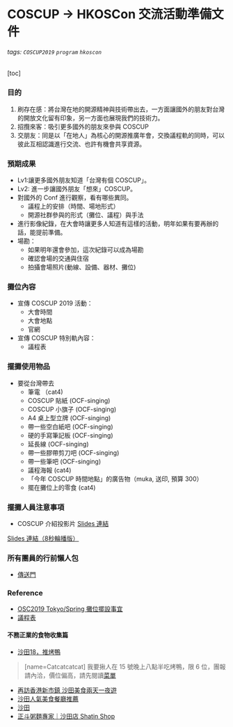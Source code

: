 # COSCUP → HKOSCon 交流活動準備文件

###### tags: `COSCUP2019` `program` `hkoscon`

[toc]

### 目的
1. 刷存在感：將台灣在地的開源精神與技術帶出去，一方面讓國外的朋友對台灣的開放文化留有印象，另一方面也展現我們的技術力。
2. 招攬來客：吸引更多國外的朋友來參與 COSCUP
3. 交朋友：同是以「在地人」為核心的開源推廣年會，交換議程軌的同時，可以彼此互相認識進行交流、也許有機會共享資源。

### 預期成果
* Lv1:讓更多國外朋友知道「台灣有個 COSCUP」。
* Lv2: 進一步讓國外朋友「想來」COSCUP。
* 對國外的 Conf 進行觀察，看有哪些異同。
    * 議程上的安排（時間、場地形式）
    * 開源社群參與的形式（攤位、議程）與手法
* 進行影像紀錄，在大會時讓更多人知道有這樣的活動，明年如果有要再辦的話，能提前準備。
* 場勘：
    * 如果明年還會參加，這次紀錄可以成為場勘
    * 確認會場的交通與住宿
    * 拍攝會場照片(動線、設備、器材、攤位)

### 攤位內容
* 宣傳 COSCUP 2019 活動：
    * 大會時間
    * 大會地點
    * 官網
* 宣傳 COSCUP 特別軌內容：
    * 議程表

### 擺攤使用物品
* 要從台灣帶去
    * 筆電 （cat4)
    * COSCUP 貼紙 (OCF-singing)
    * COSCUP 小旗子 (OCF-singing)
    * A4 桌上型立牌 (OCF-singing)
    * 帶一些空白紙吧 (OCF-singing)
    * 硬的手寫筆記板 (OCF-singing)
    * 延長線 (OCF-singing)
    * 帶一些膠帶剪刀吧 (OCF-singing)
    * 帶一些筆吧 (OCF-singing)
    * 議程海報 (cat4)
    * 「今年 COSCUP 時間地點」的廣告物（muka, 送印, 預算 300）
    * 擺在攤位上的零食 (cat4)

### 擺攤人員注意事項

* COSCUP 介紹投影片
[Slides 連結]( https://docs.google.com/presentation/d/1vEXzTFTHvyLhWYy0a8TqoQS8fCNNgpvyihgeZaBkqDI/edit#slide=id.g4e069e85e5_0_438) 

[Slides 連結（8秒輪播版）](https://docs.google.com/presentation/d/e/2PACX-1vQ_HdywG8NHLB7y3I84k56dP4Hi90rs7oN6LKFOJOvhJIswwNawqmU3fjpWdcXvyo_6sU_HpIqKgUWG/pub?start=true&loop=true&delayms=8000&slide=id.g4e069e85e5_0_1)


### 所有團員的行前懶人包
* [傳送門](https://docs.google.com/document/d/1sKWxciSC5EY70rYgt4bgPiicnccfvJYJHXrhutU-4sA/edit#heading=h.666nup76i4h4)


### Reference 
* [OSC2019 Tokyo/Spring 攤位擺設事宜](/vMwAbKiMSZKnQqiR3cX3fQ)
* [議程表](/@cat4/rJuOXbO0V)

#### 不務正業的食物收集篇
* [沙田18，推烤鴨](http://fabricelau.blogspot.com/2011/05/18.html)
> [name=Catcatcatcat] 我要揪人在 15 號晚上八點半吃烤鴨，限 6 位，團報請內洽，價位偏高，請先閱讀[菜單](https://www.hyatt.com/content/dam/hotel/propertysites/assets/regency/shahr/documents/en_us/dining/sha-tin-18/SHAHRShaTin18ALaCarteMenu.pdf)
* [再訪香港新市鎮 沙田美食兩天一夜遊](https://posh.com.tw/%E5%86%8D%E8%A8%AA%E9%A6%99%E6%B8%AF%E6%96%B0%E5%B8%82%E9%8E%AE%E3%80%90%E6%B2%99%E7%94%B0%E7%BE%8E%E9%A3%9F%E5%85%A9%E5%A4%A9%E4%B8%80%E5%A4%9C%E9%81%8A%E3%80%91/)
* [沙田人氣美食餐廳推薦](http://www.hklazytravel.net/?p=395)
* [沙田](http://fabricelau.blogspot.com/search/label/%E6%B2%99%E7%94%B0)
* [正斗粥麵專家｜沙田店 Shatin Shop](http://blackmomo.tw/tasty-hongkong/)

